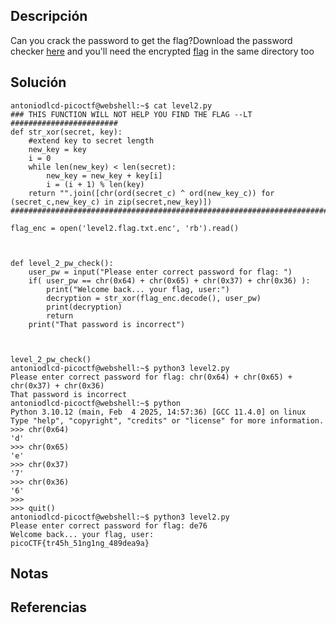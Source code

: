## Descripción
Can you crack the password to get the flag?Download the password checker [here](https://artifacts.picoctf.net/c/13/level2.py) and you'll need the encrypted [flag](https://artifacts.picoctf.net/c/13/level2.flag.txt.enc) in the same directory too
## Solución
```
antoniodlcd-picoctf@webshell:~$ cat level2.py 
### THIS FUNCTION WILL NOT HELP YOU FIND THE FLAG --LT ########################
def str_xor(secret, key):
    #extend key to secret length
    new_key = key
    i = 0
    while len(new_key) < len(secret):
        new_key = new_key + key[i]
        i = (i + 1) % len(key)        
    return "".join([chr(ord(secret_c) ^ ord(new_key_c)) for (secret_c,new_key_c) in zip(secret,new_key)])
###############################################################################

flag_enc = open('level2.flag.txt.enc', 'rb').read()



def level_2_pw_check():
    user_pw = input("Please enter correct password for flag: ")
    if( user_pw == chr(0x64) + chr(0x65) + chr(0x37) + chr(0x36) ):
        print("Welcome back... your flag, user:")
        decryption = str_xor(flag_enc.decode(), user_pw)
        print(decryption)
        return
    print("That password is incorrect")



level_2_pw_check()
antoniodlcd-picoctf@webshell:~$ python3 level2.py 
Please enter correct password for flag: chr(0x64) + chr(0x65) + chr(0x37) + chr(0x36)
That password is incorrect
antoniodlcd-picoctf@webshell:~$ python
Python 3.10.12 (main, Feb  4 2025, 14:57:36) [GCC 11.4.0] on linux
Type "help", "copyright", "credits" or "license" for more information.
>>> chr(0x64)
'd'
>>> chr(0x65)
'e'
>>> chr(0x37)
'7'
>>> chr(0x36)
'6'
>>> 
>>> quit()
antoniodlcd-picoctf@webshell:~$ python3 level2.py 
Please enter correct password for flag: de76
Welcome back... your flag, user:
picoCTF{tr45h_51ng1ng_489dea9a}
```

## Notas
## Referencias
